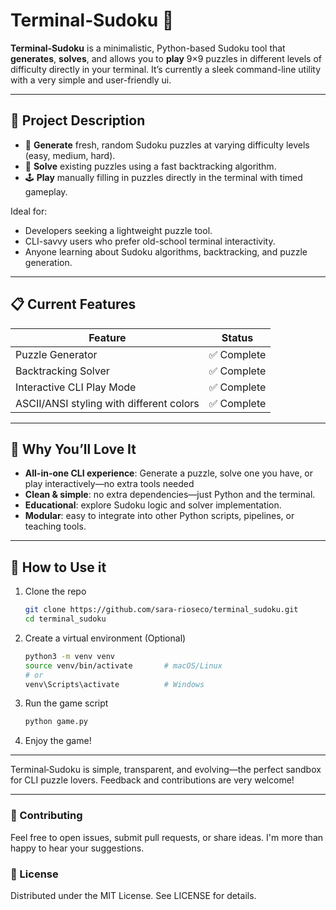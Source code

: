 # Terminal‑Sudoku 🧩

**Terminal‑Sudoku** is a minimalistic, Python-based Sudoku tool that **generates**, **solves**, and allows you to **play** 9×9 puzzles in different levels of difficulty directly in your terminal. It’s currently a sleek command-line utility with a very simple and user-friendly ui.

---

## 🎯 Project Description

- 🔄 **Generate** fresh, random Sudoku puzzles at varying difficulty levels (easy, medium, hard).
- 🧠 **Solve** existing puzzles using a fast backtracking algorithm.
- 🕹️ **Play** manually filling in puzzles directly in the terminal with timed gameplay.

Ideal for:
- Developers seeking a lightweight puzzle tool.
- CLI-savvy users who prefer old-school terminal interactivity.
- Anyone learning about Sudoku algorithms, backtracking, and puzzle generation.

---

## 📋 Current Features

| Feature                                  | Status         |
|------------------------------------------|----------------|
| Puzzle Generator                         | ✅ Complete     |
| Backtracking Solver                      | ✅ Complete     |
| Interactive CLI Play Mode                | ✅ Complete |
| ASCII/ANSI styling with different colors | ✅ Complete |

---

## 🔧 Why You’ll Love It

- **All-in-one CLI experience**: Generate a puzzle, solve one you have, or play interactively—no extra tools needed
- **Clean & simple**: no extra dependencies—just Python and the terminal.
- **Educational**: explore Sudoku logic and solver implementation.
- **Modular**: easy to integrate into other Python scripts, pipelines, or teaching tools.

---

## 📌 How to Use it
1. Clone the repo
    ```bash
    git clone https://github.com/sara-rioseco/terminal_sudoku.git
    cd terminal_sudoku
2. Create a virtual environment (Optional)
    ```bash
    python3 -m venv venv
    source venv/bin/activate       # macOS/Linux
    # or
    venv\Scripts\activate          # Windows
3. Run the game script
    ````bash
   python game.py
4. Enjoy the game!
---

Terminal‑Sudoku is simple, transparent, and evolving—the perfect sandbox for CLI puzzle lovers. Feedback and contributions are very welcome!

---

### 🙌 Contributing
Feel free to open issues, submit pull requests, or share ideas. I'm more than happy to hear your suggestions.

### 📄 License
Distributed under the MIT License. See LICENSE for details.
